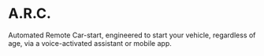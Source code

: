 # A.R.C.
Automated Remote Car-start, engineered to start your vehicle, regardless of age, via a voice-activated assistant or mobile app.
